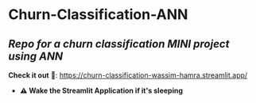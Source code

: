 # Churn-Classification-ANN
_Repo for a churn classification MINI project using ANN_
------------------------------------------------------
**Check it out** 👀: https://churn-classification-wassim-hamra.streamlit.app/ 
* **⚠️ Wake the Streamlit Application if it's sleeping**